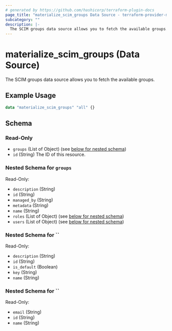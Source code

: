 ```yaml
---
# generated by https://github.com/hashicorp/terraform-plugin-docs
page_title: "materialize_scim_groups Data Source - terraform-provider-materialize"
subcategory: ""
description: |-
  The SCIM groups data source allows you to fetch the available groups.
---
```


# materialize_scim_groups (Data Source)

The SCIM groups data source allows you to fetch the available groups.

## Example Usage

```terraform
data "materialize_scim_groups" "all" {}
```

<!-- schema generated by tfplugindocs -->
## Schema

### Read-Only

- `groups` (List of Object) (see [below for nested schema](#nestedatt--groups))
- `id` (String) The ID of this resource.

<a id="nestedatt--groups"></a>
### Nested Schema for `groups`

Read-Only:

- `description` (String)
- `id` (String)
- `managed_by` (String)
- `metadata` (String)
- `name` (String)
- `roles` (List of Object) (see [below for nested schema](#nestedobjatt--groups--roles))
- `users` (List of Object) (see [below for nested schema](#nestedobjatt--groups--users))

<a id="nestedobjatt--groups--roles"></a>
### Nested Schema for ``

Read-Only:

- `description` (String)
- `id` (String)
- `is_default` (Boolean)
- `key` (String)
- `name` (String)


<a id="nestedobjatt--groups--users"></a>
### Nested Schema for ``

Read-Only:

- `email` (String)
- `id` (String)
- `name` (String)

